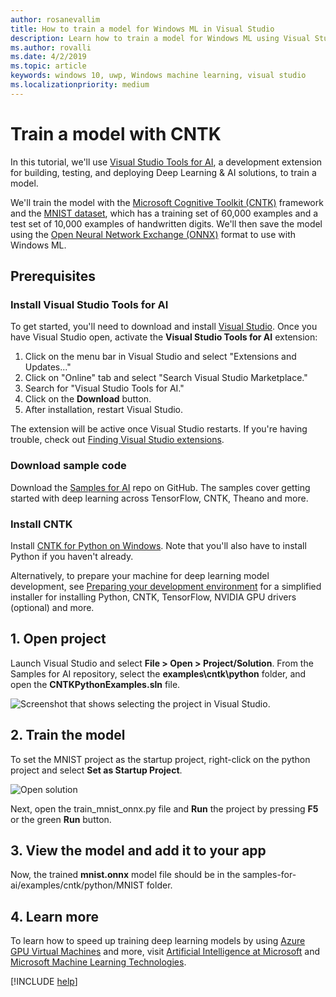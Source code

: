 ```yaml
---
author: rosanevallim
title: How to train a model for Windows ML in Visual Studio
description: Learn how to train a model for Windows ML using Visual Studio Tools for AI with this step-by-step tutorial.
ms.author: rovalli
ms.date: 4/2/2019
ms.topic: article
keywords: windows 10, uwp, Windows machine learning, visual studio
ms.localizationpriority: medium
---
```


# Train a model with CNTK

In this tutorial, we'll use [Visual Studio Tools for AI](https://aka.ms/vstoolsforai), a development extension for building, testing, and deploying Deep Learning & AI solutions, to train a model. <!--for the MNIST sample app in [Get Started (UWP)](get-started-uwp.md)-->

We'll train the model with the [Microsoft Cognitive Toolkit (CNTK)](https://www.microsoft.com/en-us/cognitive-toolkit) framework and the [MNIST dataset](http://yann.lecun.com/exdb/mnist/), which has a training set of 60,000 examples and a test set of 10,000 examples of handwritten digits. We'll then save the model using the [Open Neural Network Exchange (ONNX)](https://onnx.ai/) format to use with Windows ML.

## Prerequisites
### Install Visual Studio Tools for AI
To get started, you'll need to download and install [Visual Studio](https://www.visualstudio.com/downloads/). Once you have Visual Studio open, activate the **Visual Studio Tools for AI** extension:

1. Click on the menu bar in Visual Studio and select "Extensions and Updates..."
2. Click on "Online" tab and select "Search Visual Studio Marketplace."
3. Search for "Visual Studio Tools for AI." 
3. Click on the **Download** button. 
4. After installation, restart Visual Studio. 

The extension will be active once Visual Studio restarts. If you're having trouble, check out [Finding Visual Studio extensions](/visualstudio/ide/finding-and-using-visual-studio-extensions).

### Download sample code
Download the [Samples for AI](https://github.com/Microsoft/samples-for-ai) repo on GitHub. The samples cover getting started with deep learning across TensorFlow, CNTK, Theano and more.

### Install CNTK
Install [CNTK for Python on Windows](/cognitive-toolkit/setup-windows-python?tabs=cntkpy24). Note that you'll also have to install Python if you haven't already.

Alternatively, to prepare your machine for deep learning model development, see [Preparing your development environment](https://github.com/Microsoft/samples-for-ai/blob/master/README.md) for a simplified installer for installing Python, CNTK, TensorFlow, NVIDIA GPU drivers (optional) and more.

## 1. Open project

Launch Visual Studio and select **File > Open > Project/Solution**. From the Samples for AI repository, select the **examples\cntk\python** folder, and open the **CNTKPythonExamples.sln** file.

![Screenshot that shows selecting the project in Visual Studio.](../images/open-solution.png)

## 2. Train the model

To set the MNIST project as the startup project, right-click on the python project and select **Set as Startup Project**.

![Open solution](../images/mnist-startup.png)

Next, open the train_mnist_onnx.py file and **Run** the project by pressing **F5** or the green **Run** button.

## 3. View the model and add it to your app

Now, the trained **mnist.onnx** model file should be in the samples-for-ai/examples/cntk/python/MNIST folder. <!--You can use this trained **mnist.onnx** model file to build the MNIST sample app in [Get Started (UWP)](get-started-uwp.md)!-->

## 4. Learn more
To learn how to speed up training deep learning models by using [Azure GPU Virtual Machines](/visualstudio/ai/tensorflow-vm) and more, visit [Artificial Intelligence at Microsoft](https://www.microsoft.com/ai) and [Microsoft Machine Learning Technologies](/azure/machine-learning/#other-microsoft-machine-learning-technologies).

[!INCLUDE [help](../includes/get-help.md)]
